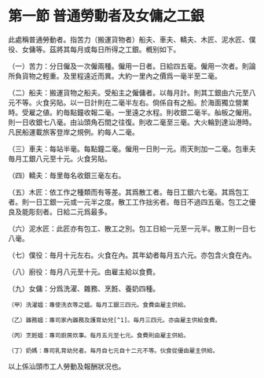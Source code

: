 # 第一節    普通勞動者及女傭之工銀

此處稱普通勞動者。指苦力（搬運貨物者）船夫、車夫、轎夫、木匠、泥水匠、僕役、女傭等。茲將其每月或每日所得之工銀。槪别如下。

（一）苦力：分日僱及一次僱兩種。僱用一日者。日給四五毫。僱用一次者。則論所負貨物之輕重。及里程遠近而異。大約一里內之價爲一毫半至二毫。

（二）船夫：搬運貨物之船夫。受船主之僱傭者。以毎月計。則其工銀由六元至八元不等。火食另貼。以一日計則在二毫半左右。倘係自有之船。於海面獨立營業時。受雇之値。約毎點鐘收報二毫。一里遠之水程。則收銀二毫半。舢板之僱用。則一日收銀七八毫。由汕頭角石間之往復。則收二毫至三毫。大火輪到達汕港時。凡民船運載旅客登岸之規例。約每人二毫。

（三）車夫：每站半毫。每點鐘二毫。僱用一日則一元。雨天則加一二毫。包車夫毎月工銀八元至十元。火食另貼。

（四）轎夫：毎里毎名收銀三毫左右。

（五）木匠：依工作之種類而有等差。其爲散工者。毎日工銀六七毫。其爲包工者。則一日工銀一元或一元半之度。散工工作拙劣者。毎日不過四五毫。包工之優良及能彫刻者。日給二元爲最多。

（六）泥水匠：此匠亦有包工、散工之別。包工日給一元至一元半。散工則一日七八毫。

（七）僕役：毎月十元左右。火食在內。其年幼者每月五六元。亦包含火食在內。

（八）廚役：毎月八元至十元。由雇主給以食費。

（九）女傭：分爲洗濯、雜務、烹餁、養奶四種。

    （甲）洗濯媼：專使洗衣等之媼。每月工銀三四元。食費由雇主供給。

    （乙）雜務媼：專司家內雜務及護育幼兒[^1]。毎月三四元。亦由雇主供給食費。

    （丙）烹餁媼：專司廚房炊事。每月五元至七元。食費則由雇主供給。

    （丁）奶媽：專司乳育幼兒者。毎月自七元自十二元不等。伙食從優由雇主供給。

以上係汕頭市工人勞動及報酬狀况也。
